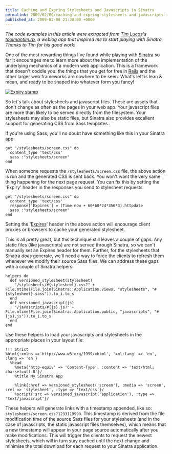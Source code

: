 ```yaml
---
title: Caching and Expring Stylesheets and Javascripts in Sinatra
permalink: 2009/02/09/caching-and-expring-stylesheets-and-javascripts-in-sinatra
published_at: 2009-02-08 21:30:00 +0000
---
```


_The code examples in this article were extracted from [Tim Lucas](http://toolmantim.com/)'s [toolmantim.rb](http://github.com/toolmantim/toolmantim/), a weblog app that inspired me to start playing with Sinatra. Thanks to Tim for his good work!_

One of the most rewarding things I've found while playing with [Sinatra](http://www.sinatrarb.com/) so far it encourages me to learn more about the implementation of the underlying mechanics of a modern web application. This is a framework that doesn't coddle you: the things that you get for free in [Rails](http://rubyonrails.com/) and the other larger web frameworks are nowhere to be seen. What's left is lean & mean, and ready to be shaped into whatever form you fancy!

[![Expiry stamp](squarespace/images/ss/54b06666e12f.jpg)](http://www.flickr.com/photos/tartanna/52648670/)

So let's talk about stylesheets and javascript files. These are assets that don't change as often as the pages in your web app. Your javascript files are more than likely to be served directly from the filesystem. Your stylesheets may also be static files, but Sinatra also provides excellent support for generating CSS from Sass templates.

If you're using Sass, you'll no doubt have something like this in your Sinatra app:

```
get "/stylesheets/screen.css" do
  content_type 'text/css'
  sass :"stylesheets/screen"
end
```

When someone requests the `/stylesheets/screen.css` file, the above action is run and the generated CSS is sent back. You won't want the very same thing happening for the next page request. You can fix this by setting the 'Expiry' header in the responses you send to stylesheet requests:

```
get "/stylesheets/screen.css" do
  content_type 'text/css'
  response['Expires'] = (Time.now + 60*60*24*356*3).httpdate
  sass :"stylesheets/screen"
end
```

Setting the '[Expires](http://www.w3.org/Protocols/rfc2616/rfc2616-sec14.html#sec14.21)' header in the above action will encourage client proxies or browsers to cache your generated stylesheet.

This is all pretty great, but this technique still leaves a couple of gaps. Any static files (like javascripts) are not served through Sinatra, so we can't manually set an Expires header for them. Further, for the stylesheets that Sinatra _does_ generate, we'll need a way to force the clients to refresh them whenever we modify their source Sass files. We can address these gaps with a couple of Sinatra helpers:

```
helpers do
  def versioned_stylesheet(stylesheet)
    "/stylesheets/#{stylesheet}.css?" + File.mtime(File.join(Sinatra::Application.views, "stylesheets", "#{stylesheet}.sass")).to_i.to_s
  end
  def versioned_javascript(js)
    "/javascripts/#{js}.js?" + File.mtime(File.join(Sinatra::Application.public, "javascripts", "#{js}.js")).to_i.to_s
  end
end
```

Use these helpers to load your javascripts and stylesheets in the appropriate places in your layout file:

```
!!! Strict
%html{:xmlns =>'http://www.w3.org/1999/xhtml', 'xml:lang' => 'en', :lang => 'en'}
  %head
    %meta{'http-equiv' => 'Content-Type', :content => 'text/html; charset=utf-8'}/
    %title My Sinatra App

    %link{:href => versioned_stylesheet('screen'), :media => 'screen', :rel => 'stylesheet', :type => 'text/css'}/
    %script{:src => versioned_javascript('application'), :type => 'text/javascript'}/
```

These helpers will generate links with a timestamp appended, like so: `stylesheets/screen.css?1233119990`. This timestamp is derived from the file modification time of the source Sass files for your stylesheets (and in the case of javascripts, the static javascript files themselves), which means that a new timestamp will appear in your page source automatically after you make modifications. This will trigger the clients to request the newest stylesheets, which will in turn stay cached until the next change and minimise the total download for each request to your Sinatra application.

